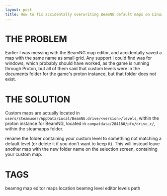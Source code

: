```yaml
---
layout: post
title: How to fix accidentally overwriting BeamNG default maps on Linux
---
```


# THE PROBLEM
Earlier I was messing with the BeamNG map editor, and accidentally saved a map with the same name as small grid. Any support I could find was for windows, which probably should have worked, as the game is running through Proton, but all of them said that custom levels were in the documents folder for the game's proton instance, but that folder does not exist.

# THE SOLUTION
Custom maps are actually located in `users/steamuser/AppData/Local/BeamNG.drive/<version>/levels`, within the proton instance for BeamNG, located in `compatdata/284160/pfx/drive_c/`, within the steamapps folder.

rename the folder containing your custom level to something not matching a default level (or delete it if you don't want to keep it). This will instead leave another map with the new folder name on the selection screen, containing your custom map.

# TAGS
beamng map editor maps location
beamng level editor levels path
